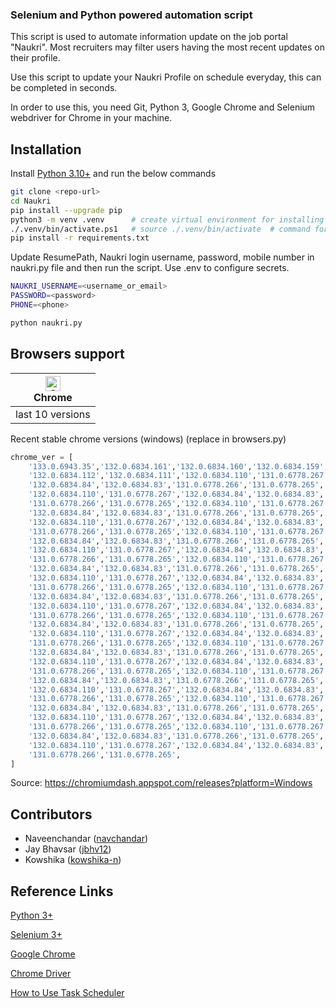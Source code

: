 ### Selenium and Python powered automation script

This script is used to automate information update on the job portal "Naukri". Most recruiters may filter users having the most recent updates on their profile.

Use this script to update your Naukri Profile on schedule everyday, this can be completed in seconds.

In order to use this, you need Git, Python 3, Google Chrome and Selenium webdriver for Chrome in your machine.

## Installation

Install [Python 3.10+](https://www.python.org/getit/) and run the below commands

```bash
git clone <repo-url>
cd Naukri
pip install --upgrade pip
python3 -m venv .venv      # create virtual environment for installing dependencies
./.venv/bin/activate.ps1   # source ./.venv/bin/activate  # command for macOS/linux
pip install -r requirements.txt
```

Update ResumePath, Naukri login username, password, mobile number in naukri.py file and then run the script. 
Use .env to configure secrets. 

```bash
NAUKRI_USERNAME=<username_or_email>
PASSWORD=<password>
PHONE=<phone>
```

```bash
python naukri.py
```


## Browsers support

| [<img src="https://raw.githubusercontent.com/alrra/browser-logos/master/src/chrome/chrome_48x48.png" alt="Chrome" width="24px" height="24px" />](http://godban.github.io/browsers-support-badges/)<br>Chrome |
| --------- |
| last 10 versions

Recent stable chrome versions (windows) (replace in browsers.py)

```python
chrome_ver = [
    '133.0.6943.35','132.0.6834.161','132.0.6834.160','132.0.6834.159',
    '132.0.6834.112','132.0.6834.111','132.0.6834.110','131.0.6778.267',
    '132.0.6834.84','132.0.6834.83','131.0.6778.266','131.0.6778.265',
    '132.0.6834.110','131.0.6778.267','132.0.6834.84','132.0.6834.83',
    '131.0.6778.266','131.0.6778.265','132.0.6834.110','131.0.6778.267',
    '132.0.6834.84','132.0.6834.83','131.0.6778.266','131.0.6778.265',
    '132.0.6834.110','131.0.6778.267','132.0.6834.84','132.0.6834.83',
    '131.0.6778.266','131.0.6778.265','132.0.6834.110','131.0.6778.267',
    '132.0.6834.84','132.0.6834.83','131.0.6778.266','131.0.6778.265',
    '132.0.6834.110','131.0.6778.267','132.0.6834.84','132.0.6834.83',
    '131.0.6778.266','131.0.6778.265','132.0.6834.110','131.0.6778.267',
    '132.0.6834.84','132.0.6834.83','131.0.6778.266','131.0.6778.265',
    '132.0.6834.110','131.0.6778.267','132.0.6834.84','132.0.6834.83',
    '131.0.6778.266','131.0.6778.265','132.0.6834.110','131.0.6778.267',
    '132.0.6834.84','132.0.6834.83','131.0.6778.266','131.0.6778.265',
    '132.0.6834.110','131.0.6778.267','132.0.6834.84','132.0.6834.83',
    '131.0.6778.266','131.0.6778.265','132.0.6834.110','131.0.6778.267',
    '132.0.6834.84','132.0.6834.83','131.0.6778.266','131.0.6778.265',
    '132.0.6834.110','131.0.6778.267','132.0.6834.84','132.0.6834.83',
    '131.0.6778.266','131.0.6778.265','132.0.6834.110','131.0.6778.267',
    '132.0.6834.84','132.0.6834.83','131.0.6778.266','131.0.6778.265',
    '132.0.6834.110','131.0.6778.267','132.0.6834.84','132.0.6834.83',
    '131.0.6778.266','131.0.6778.265','132.0.6834.110','131.0.6778.267',
    '132.0.6834.84','132.0.6834.83','131.0.6778.266','131.0.6778.265',
    '132.0.6834.110','131.0.6778.267','132.0.6834.84','132.0.6834.83',
    '131.0.6778.266','131.0.6778.265','132.0.6834.110','131.0.6778.267',
    '132.0.6834.84','132.0.6834.83','131.0.6778.266','131.0.6778.265',
    '132.0.6834.110','131.0.6778.267','132.0.6834.84','132.0.6834.83',
    '131.0.6778.266','131.0.6778.265','132.0.6834.110','131.0.6778.267',
    '132.0.6834.84','132.0.6834.83','131.0.6778.266','131.0.6778.265',
    '132.0.6834.110','131.0.6778.267','132.0.6834.84','132.0.6834.83',
    '131.0.6778.266','131.0.6778.265',
]
```
Source: https://chromiumdash.appspot.com/releases?platform=Windows 


## Contributors

 - Naveenchandar ([navchandar](https://github.com/navchandar))
 - Jay Bhavsar ([jbhv12](https://github.com/jbhv12))
 - Kowshika ([kowshika-n](https://github.com/kowshika-n))

## Reference Links

[Python 3+](https://www.python.org/downloads/)

[Selenium 3+](http://seleniumhq.org/download/)

[Google Chrome](https://www.google.com/intl/en/chrome/browser/desktop/index.html?standalone=1)

[Chrome Driver](https://chromedriver.chromium.org/downloads)

[How to Use Task Scheduler](https://www.wikihow.com/Use-Task-Scheduler-(in-Vista))

